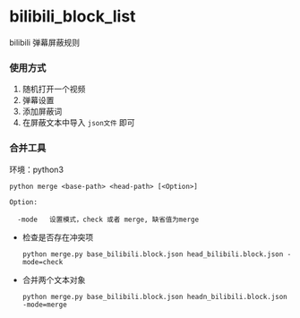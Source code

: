 # bilibili_block_list

bilibili 弹幕屏蔽规则

### 使用方式

1. 随机打开一个视频 
2. 弹幕设置 
3. 添加屏蔽词 
4. 在屏蔽文本中导入 `json文件` 即可

### 合并工具

环境：python3

```
python merge <base-path> <head-path> [<Option>]

Option:

  -mode   设置模式，check 或者 merge, 缺省值为merge

```


- 检查是否存在冲突项
    ```
    python merge.py base_bilibili.block.json head_bilibili.block.json -mode=check
    ```
- 合并两个文本对象
    ```
    python merge.py base_bilibili.block.json headn_bilibili.block.json -mode=merge
    ```

